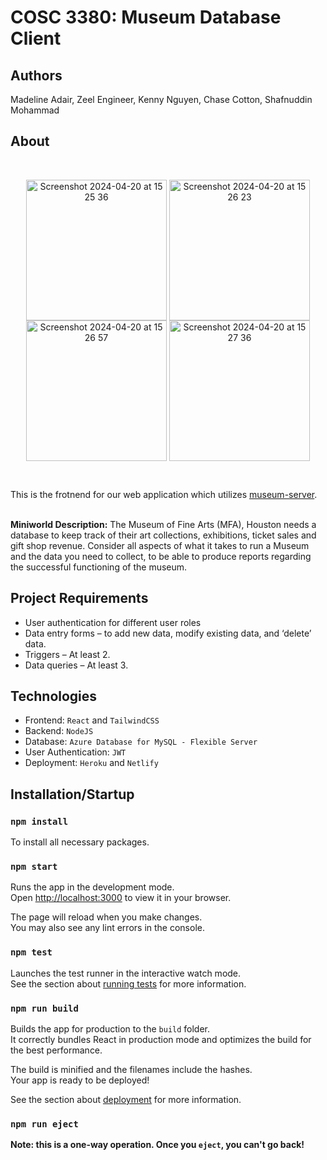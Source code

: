 # COSC 3380: Museum Database Client

## Authors
Madeline Adair, Zeel Engineer, Kenny Nguyen, Chase Cotton, Shafnuddin Mohammad

## About
<br />
<p align="center">
<img align="center" width="225" alt="Screenshot 2024-04-20 at 15 25 36" src="https://github.com/maddieadair/museum-client/assets/98988491/a838ef75-8427-41c4-9562-23e7463abc50">
<img align="center" width="225" alt="Screenshot 2024-04-20 at 15 26 23" src="https://github.com/maddieadair/museum-client/assets/98988491/6b3473c7-bf31-441e-8050-a7b8d5f29250">
<img align="center" width="225" alt="Screenshot 2024-04-20 at 15 26 57" src="https://github.com/maddieadair/museum-client/assets/98988491/0aacf950-5886-4e7c-b568-fde5d1abd5d4">
<img align="center" width="225" alt="Screenshot 2024-04-20 at 15 27 36" src="https://github.com/maddieadair/museum-client/assets/98988491/005c05c2-38b8-4b4d-9c9e-4a0dbbad0abe">
</p>

<br />

This is the frotnend for our web application which utilizes [museum-server](https://github.com/maddieadair/museum-server).
<br />
<br />

**Miniworld Description:** The Museum of Fine Arts (MFA), Houston needs a database to keep track of their art collections, exhibitions, ticket sales and gift shop revenue. Consider all aspects of what it takes to run a Museum and the data you need to collect, to be able to produce reports regarding the successful functioning of the museum. 

## Project Requirements
- User authentication for different user roles
- Data entry forms – to add new data, modify existing data, and ‘delete’ data.
- Triggers – At least 2.
- Data queries – At least 3.


## Technologies
- Frontend: `React` and `TailwindCSS`
- Backend:  `NodeJS`
- Database: `Azure Database for MySQL - Flexible Server`
- User Authentication: `JWT`
- Deployment: `Heroku` and `Netlify`


## Installation/Startup

### `npm install`

To install all necessary packages.

### `npm start`

Runs the app in the development mode.\
Open [http://localhost:3000](http://localhost:3000) to view it in your browser.

The page will reload when you make changes.\
You may also see any lint errors in the console.

### `npm test`

Launches the test runner in the interactive watch mode.\
See the section about [running tests](https://facebook.github.io/create-react-app/docs/running-tests) for more information.

### `npm run build`

Builds the app for production to the `build` folder.\
It correctly bundles React in production mode and optimizes the build for the best performance.

The build is minified and the filenames include the hashes.\
Your app is ready to be deployed!

See the section about [deployment](https://facebook.github.io/create-react-app/docs/deployment) for more information.

### `npm run eject`

**Note: this is a one-way operation. Once you `eject`, you can't go back!**
